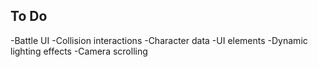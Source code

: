 ## To Do

-Battle UI
-Collision interactions
-Character data
-UI elements
-Dynamic lighting effects
-Camera scrolling